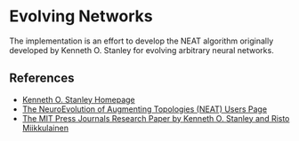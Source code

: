 # Evolving Networks

The implementation is an effort to develop the NEAT algorithm originally developed by Kenneth O. Stanley for evolving arbitrary neural networks. 

## References

* [Kenneth O. Stanley Homepage](https://www.cs.ucf.edu/~kstanley)
* [The NeuroEvolution of Augmenting Topologies (NEAT) Users Page](https://www.cs.ucf.edu/~kstanley/neat.html)
* [The MIT Press Journals Research Paper by Kenneth O. Stanley and Risto Miikkulainen](http://nn.cs.utexas.edu/downloads/papers/stanley.ec02.pdf)

